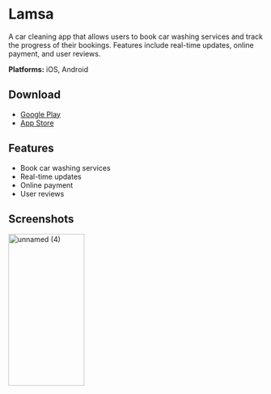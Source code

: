 # Lamsa

A car cleaning app that allows users to book car washing services and track the progress of their bookings. Features include real-time updates, online payment, and user reviews.

**Platforms:** iOS, Android

## Download

- [Google Play](https://play.google.com/store/apps/details?id=com.moltaqa.lamsa)
- [App Store](https://apps.apple.com/us/app/%D9%84%D9%85%D8%B3%D8%A9-%D9%85%D8%AA%D9%82%D9%86%D8%A9-%D8%BA%D8%B3%D9%8A%D9%84-%D8%B3%D9%8A%D8%A7%D8%B1%D8%A7%D8%AA/id6447187721)

## Features

- Book car washing services
- Real-time updates
- Online payment
- User reviews

## Screenshots

<!-- Add screenshots here -->
<img width="150" height="300" alt="unnamed (4)" src="https://github.com/user-attachments/assets/2e573ca2-0387-4e3e-adaa-e94fd1f2e725" />
